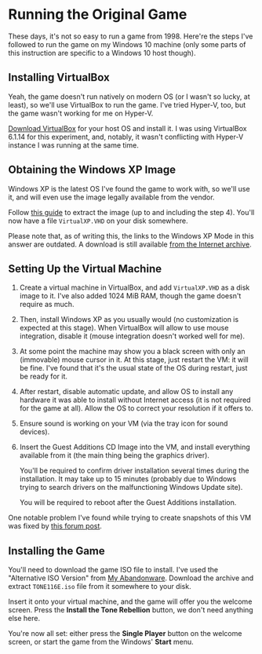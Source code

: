 Running the Original Game
=========================
These days, it's not so easy to run a game from 1998. Here're the steps I've
followed to run the game on my Windows 10 machine (only some parts of this
instruction are specific to a Windows 10 host though).

Installing VirtualBox
---------------------
Yeah, the game doesn't run natively on modern OS (or I wasn't so lucky, at
least), so we'll use VirtualBox to run the game. I've tried Hyper-V, too, but
the game wasn't working for me on Hyper-V.

[Download VirtualBox][virtualbox.download] for your host OS and install it. I
was using VirtualBox 6.1.14 for this experiment, and, notably, it wasn't
conflicting with Hyper-V instance I was running at the same time.

Obtaining the Windows XP Image
------------------------------
Windows XP is the latest OS I've found the game to work with, so we'll use it,
and will even use the image legally available from the vendor.

Follow [this guide][stackoverflow.windows-xp] to extract the image (up to and
including the step 4). You'll now have a file `VirtualXP.VHD` on your disk
somewhere.

Please note that, as of writing this, the links to the Windows XP Mode in this answer are outdated. A download is still available [from the Internet archive][archive.windows-xp-mode].

Setting Up the Virtual Machine
------------------------------
1. Create a virtual machine in VirtualBox, and add `VirtualXP.VHD` as a disk
   image to it. I've also added 1024 MiB RAM, though the game doesn't require as
   much.
2. Then, install Windows XP as you usually would (no customization is expected
   at this stage). When VirtualBox will allow to use mouse integration, disable
   it (mouse integration doesn't worked well for me).
3. At some point the machine may show you a black screen with only an
   (immovable) mouse cursor in it. At this stage, just restart the VM: it will
   be fine. I've found that it's the usual state of the OS during restart, just
   be ready for it.
4. After restart, disable automatic update, and allow OS to install any hardware
   it was able to install without Internet access (it is not required for the
   game at all). Allow the OS to correct your resolution if it offers to.
5. Ensure sound is working on your VM (via the tray icon for sound devices).
6. Insert the Guest Additions CD Image into the VM, and install everything
   available from it (the main thing being the graphics driver).

   You'll be required to confirm driver installation several times during the
   installation. It may take up to 15 minutes (probably due to Windows trying to
   search drivers on the malfunctioning Windows Update site).

   You will be required to reboot after the Guest Additions installation.

One notable problem I've found while trying to create snapshots of this VM was
fixed by [this forum post][virtualbox.snapshot-troubleshooting].

Installing the Game
-------------------
You'll need to download the game ISO file to install. I've used the "Alternative
ISO Version" from [My Abandonware][myabandonware.the-tone-rebellion]. Download
the archive and extract `TONE116E.iso` file from it somewhere to your disk.

Insert it onto your virtual machine, and the game will offer you the welcome
screen. Press the **Install the Tone Rebellion** button, we don't need anything
else here.

You're now all set: either press the **Single Player** button on the welcome
screen, or start the game from the Windows' **Start** menu.

[archive.windows-xp-mode]: https://archive.org/details/windows-xp-mode_20200907
[myabandonware.the-tone-rebellion]: https://www.myabandonware.com/game/the-tone-rebellion-cjc
[stackoverflow.windows-xp]: https://superuser.com/a/1230653/286768
[virtualbox.download]: https://www.virtualbox.org/wiki/Downloads
[virtualbox.snapshot-troubleshooting]: https://forums.virtualbox.org/viewtopic.php?f=6&t=79896
